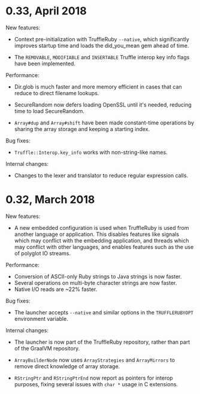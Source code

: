 # 0.33, April 2018

New features:

* Context pre-initialization with TruffleRuby `--native`, which significantly
  improves startup time and loads the did_you_mean gem ahead of time.

* The `REMOVABLE`, `MODIFIABLE` and `INSERTABLE` Truffle interop key info flags
  have been implemented.

Performance:

* Dir.glob is much faster and more memory efficient in cases that can reduce
  to direct filename lookups.

* SecureRandom now defers loading OpenSSL until it's needed, reducing time to
  load SecureRandom.

* `Array#dup` and `Array#shift` have been made constant-time operations by
  sharing the array storage and keeping a starting index.

Bug fixes:

* `Truffle::Interop.key_info` works with non-string-like names.

Internal changes:

* Changes to the lexer and translator to reduce regular expression calls.

# 0.32, March 2018

New features:

* A new embedded configuration is used when TruffleRuby is used from another
  language or application. This disables features like signals which may
  conflict with the embedding application, and threads which may conflict with
  other languages, and enables features such as the use of polyglot IO streams.

Performance:

* Conversion of ASCII-only Ruby strings to Java strings is now faster.
* Several operations on multi-byte character strings are now faster.
* Native I/O reads are ~22% faster.

Bug fixes:

* The launcher accepts `--native` and similar options in  the `TRUFFLERUBYOPT` 
environment variable.

Internal changes:

* The launcher is now part of the TruffleRuby repository, rather than part of
the GraalVM repository.

* `ArrayBuilderNode` now uses `ArrayStrategies` and `ArrayMirrors` to remove
direct knowledge of array storage.

* `RStringPtr` and `RStringPtrEnd` now report as pointers for interop purposes,
fixing several issues with `char *` usage in C extensions.
